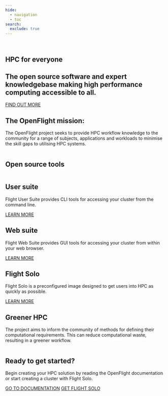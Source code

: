 ```yaml
---
hide:
  - navigation
  - toc
search:
  exclude: true
---
```


<section id="home-container" class="home-block no-tabs no-footer">
  <div id="home-image-container">
    <img
      id="home-image" 
      alt="" 
      src="assets/images/OF_home.png"
    >
    <img 
      id="home-image-narrow" 
      alt="" 
      src="assets/images/OF_home_narrow.png"
    >
  </div>
  <div id="home-text">
    <h1 id="home-header">HPC for <span class="blue-text">everyone</span></h1>
    <h2 id="home-subheader">
      The open source software and expert knowledgebase making high performance computing accessible to all.
    </h2>
    <a class="button big-text" href="#mission-container">FIND OUT MORE</a>
  </div>
</section>
<section id="mission-block" class="home-block">
  <img 
    id="cloud-bar" 
    alt=""
    src="assets/images/cloud_bar.svg"
  >
  <div id="mission-container">
    <div id="mission-text">
      <h1>The OpenFlight mission:</h1>
      <p>
        The OpenFlight project seeks to provide HPC workflow knowledge 
        to the community for a range of subjects, applications and workloads 
        to minimise the skill gaps to utilising HPC systems.
      </p>
    </div>
    <img 
      id="mission-bumcloud" 
      alt=""
      src="assets/images/bumcloud_white.svg"
    >
  </div>
</section>
<section id="tools-block" class="home-block">
  <h1>Open source tools</h1>
  <div id="tools-container">
    <div class="tool">
      <img 
        alt=""
        src="assets/images/user_suite.svg"
      >
      <div>
        <h2>User suite</h2>
        <p>
          Flight User Suite provides CLI tools for accessing your cluster from the command line. 
        </p>
      </div>
      <a class="button" href="docs/flight-environment/use-flight/flight-user-suite">LEARN MORE</a>
    </div>
    <div class="tool">
      <img 
        alt=""
        src="assets/images/web_suite.svg"
      >
      <div>
        <h2>Web suite</h2>
        <p>
          Flight Web Suite provides GUI tools for accessing your cluster from within your web browser.
        </p>
      </div>
      <a class="button" href="docs/flight-environment/use-flight/flight-web-suite">LEARN MORE</a>
    </div>
    <div class="tool">
      <img 
        alt=""
        src="assets/images/solo_logo.svg"
      >
      <div>
        <h2>Flight Solo</h2>
        <p>
          Flight Solo is a preconfigured image designed to get users into HPC as quickly as possible.
        </p>
      </div>
      <a class="button" href="solo">LEARN MORE</a>
    </div>
  </div>
</section>
<section id="green-block" class="home-block">
  <div id="green-container">
    <div>
        <h1>Greener HPC</h1>
        <p>
          The project aims to inform the community of methods for defining their 
          computational requirements. This can reduce computational waste, resulting 
          in a greener workflow.
        </p>
    </div>
    <img alt=""
         src="assets/images/green_hpc.svg">
  </div>
</section>
<section id="ready-block" class="home-block">
  <div id="ready-container">
    <h1>Ready to get started?</h1>
    <p>
      Begin creating your HPC solution by reading the OpenFlight documentation 
      or start creating a cluster with Flight Solo.
    </p>
    <div id="ready-buttons">
      <a class="button" href="docs">GO TO DOCUMENTATION</a>
      <a class="button" href="solo">GET FLIGHT SOLO</a>
    </div>
  </div>
</section>
<div id="footer-container" class="home-block">
  <div class="footer">
    <img 
      id="cloud-l" 
      alt=""
      class="cloud parting-cloud" src="assets/images/parting_cloud_l.svg"
    >
    <img 
      alt=""
      class="footer-logo" 
      src="assets/images/openflighthpc_grey.svg"
    >
    <img 
      id="cloud-r" 
      alt=""
      class="cloud parting-cloud" src="assets/images/parting_cloud_r.svg"
    >
  </div>
</div>
<div class="md-header__topic"></div>
